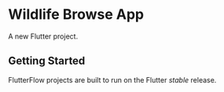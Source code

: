 # Wildlife Browse App

A new Flutter project.

## Getting Started

FlutterFlow projects are built to run on the Flutter _stable_ release.
